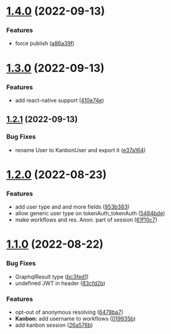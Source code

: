 # [1.4.0](https://github.com/schett-net/bridge/compare/v1.3.0...v1.4.0) (2022-09-13)


### Features

* force publish ([a86a39f](https://github.com/schett-net/bridge/commit/a86a39fb99eb8987503b8b9eef833b0062e374a4))

# [1.3.0](https://github.com/schett-net/bridge/compare/v1.2.1...v1.3.0) (2022-09-13)


### Features

* add react-native support ([410e74e](https://github.com/schett-net/bridge/commit/410e74ed872a21639ab627a99846c1b361f12f9a))

## [1.2.1](https://github.com/schett-net/bridge/compare/v1.2.0...v1.2.1) (2022-09-13)


### Bug Fixes

* rename User to KanbonUser and export it ([e37a164](https://github.com/schett-net/bridge/commit/e37a164e975e153984220c2d637434cd41683692))

# [1.2.0](https://github.com/schett-net/bridge/compare/v1.1.0...v1.2.0) (2022-08-23)


### Features

* add user type and and more fields ([953b383](https://github.com/schett-net/bridge/commit/953b383838f21b31e83979e1fc68b253491f8ca7))
* allow generic user type on tokenAuth_tokenAuth ([5484bde](https://github.com/schett-net/bridge/commit/5484bdee8384c91959ccbd6bf7a565a8d5c80d23))
* make workflows and res. Anon. part of session ([61f10c7](https://github.com/schett-net/bridge/commit/61f10c7b6842cecd4f47123c001a60b20dd84137))

# [1.1.0](https://github.com/schett-net/bridge/compare/v1.0.0...v1.1.0) (2022-08-22)


### Bug Fixes

* GraphqlResult type ([bc3fed1](https://github.com/schett-net/bridge/commit/bc3fed1053fe5eae7207650d1914a6d25527b541))
* undefined JWT in header ([83cfd2b](https://github.com/schett-net/bridge/commit/83cfd2b0e2e0bb2b553de86011aecd6330cbe8e7))


### Features

* opt-out of anonymous resolving ([6478ba7](https://github.com/schett-net/bridge/commit/6478ba7364672e7baf871a59a2b592ca9be66a4c))
* **Kanbon:** add username to workflows ([019935b](https://github.com/schett-net/bridge/commit/019935be5277031ecaf075d600d363099ac0065b))
* add kanbon session ([26a576b](https://github.com/schett-net/bridge/commit/26a576b019eeb5c0dc1094e1000bc8eca707b36f))
